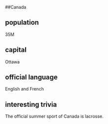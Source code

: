 ##Canada
## population
35M

## capital
Ottawa
 
## official language
English and French

## interesting trivia
The official summer sport of Canada is lacrosse.


